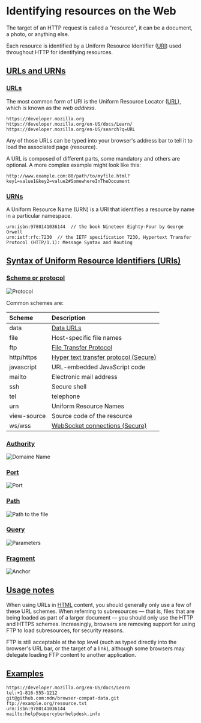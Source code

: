 # Identifying resources on the Web

The target of an HTTP request is called a "resource", it can be a document, a photo, or anything else.

Each resource is identified by a Uniform Resource Identifier ([URI](https://developer.mozilla.org/en-US/docs/Glossary/URI)) used throughout HTTP for identifying resources.

## [URLs and URNs](https://developer.mozilla.org/en-US/docs/Web/HTTP/Basics_of_HTTP/Identifying_resources_on_the_Web#urls_and_urns)

### [URLs](https://developer.mozilla.org/en-US/docs/Web/HTTP/Basics_of_HTTP/Identifying_resources_on_the_Web#urls)

The most common form of URI is the Uniform Resource Locator ([URL](https://developer.mozilla.org/en-US/docs/Glossary/URL)), which is known as the *web address*.

```
https://developer.mozilla.org
https://developer.mozilla.org/en-US/docs/Learn/
https://developer.mozilla.org/en-US/search?q=URL
```

Any of those URLs can be typed into your browser's address bar to tell it to load the associated page (resource).

A URL is composed of different parts, some mandatory and others are optional. A more complex example might look like this:

```
http://www.example.com:80/path/to/myfile.html?key1=value1&key2=value2#SomewhereInTheDocument
```

### [URNs](https://developer.mozilla.org/en-US/docs/Web/HTTP/Basics_of_HTTP/Identifying_resources_on_the_Web#urns)

A Uniform Resource Name (URN) is a URI that identifies a resource by name in a particular namespace.

```
urn:isbn:9780141036144  // the book Nineteen Eighty-Four by George Orwell
urn:ietf:rfc:7230  // the IETF specification 7230, Hypertext Transfer Protocol (HTTP/1.1): Message Syntax and Routing
```

## [Syntax of Uniform Resource Identifiers (URIs)](https://developer.mozilla.org/en-US/docs/Web/HTTP/Basics_of_HTTP/Identifying_resources_on_the_Web#syntax_of_uniform_resource_identifiers_uris)

### [Scheme or protocol](https://developer.mozilla.org/en-US/docs/Web/HTTP/Basics_of_HTTP/Identifying_resources_on_the_Web#scheme_or_protocol)

![Protocol](https://developer.mozilla.org/en-US/docs/Web/HTTP/Basics_of_HTTP/Identifying_resources_on_the_Web/mdn-url-protocol@x2.png)

Common schemes are:

| Scheme      | Description                                                  |
| :---------- | :----------------------------------------------------------- |
| data        | [Data URLs](https://developer.mozilla.org/en-US/docs/Web/HTTP/Basics_of_HTTP/Data_URLs) |
| file        | Host-specific file names                                     |
| ftp         | [File Transfer Protocol](https://developer.mozilla.org/en-US/docs/Glossary/FTP) |
| http/https  | [Hyper text transfer protocol (Secure)](https://developer.mozilla.org/en-US/docs/Glossary/HTTP) |
| javascript  | URL-embedded JavaScript code                                 |
| mailto      | Electronic mail address                                      |
| ssh         | Secure shell                                                 |
| tel         | telephone                                                    |
| urn         | Uniform Resource Names                                       |
| view-source | Source code of the resource                                  |
| ws/wss      | [WebSocket connections (Secure)](https://developer.mozilla.org/en-US/docs/Web/API/WebSockets_API) |

### [Authority](https://developer.mozilla.org/en-US/docs/Web/HTTP/Basics_of_HTTP/Identifying_resources_on_the_Web#authority)

![Domaine Name](https://developer.mozilla.org/en-US/docs/Web/HTTP/Basics_of_HTTP/Identifying_resources_on_the_Web/mdn-url-domain@x2.png)

### [Port](https://developer.mozilla.org/en-US/docs/Web/HTTP/Basics_of_HTTP/Identifying_resources_on_the_Web#port)

![Port](https://developer.mozilla.org/en-US/docs/Web/HTTP/Basics_of_HTTP/Identifying_resources_on_the_Web/mdn-url-port@x2.png)

### [Path](https://developer.mozilla.org/en-US/docs/Web/HTTP/Basics_of_HTTP/Identifying_resources_on_the_Web#path)

![Path to the file](https://developer.mozilla.org/en-US/docs/Web/HTTP/Basics_of_HTTP/Identifying_resources_on_the_Web/mdn-url-path@x2.png)

### [Query](https://developer.mozilla.org/en-US/docs/Web/HTTP/Basics_of_HTTP/Identifying_resources_on_the_Web#query)

![Parameters](https://developer.mozilla.org/en-US/docs/Web/HTTP/Basics_of_HTTP/Identifying_resources_on_the_Web/mdn-url-parameters@x2.png)

### [Fragment](https://developer.mozilla.org/en-US/docs/Web/HTTP/Basics_of_HTTP/Identifying_resources_on_the_Web#fragment)

![Anchor](https://developer.mozilla.org/en-US/docs/Web/HTTP/Basics_of_HTTP/Identifying_resources_on_the_Web/mdn-url-anchor@x2.png)

## [Usage notes](https://developer.mozilla.org/en-US/docs/Web/HTTP/Basics_of_HTTP/Identifying_resources_on_the_Web#usage_notes)

When using URLs in [HTML](https://developer.mozilla.org/en-US/docs/Glossary/HTML) content, you should generally only use a few of these URL schemes. When referring to subresources — that is, files that are being loaded as part of a larger document — you should only use the HTTP and HTTPS schemes. Increasingly, browsers are removing support for using FTP to load subresources, for security reasons.

FTP is still acceptable at the top level (such as typed directly into the browser's URL bar, or the target of a link), although some browsers may delegate loading FTP content to another application.

## [Examples](https://developer.mozilla.org/en-US/docs/Web/HTTP/Basics_of_HTTP/Identifying_resources_on_the_Web#examples)

```
https://developer.mozilla.org/en-US/docs/Learn
tel:+1-816-555-1212
git@github.com:mdn/browser-compat-data.git
ftp://example.org/resource.txt
urn:isbn:9780141036144
mailto:help@supercyberhelpdesk.info
```
